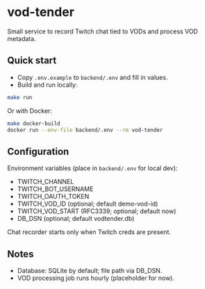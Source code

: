 # vod-tender

Small service to record Twitch chat tied to VODs and process VOD metadata.

## Quick start

-   Copy `.env.example` to `backend/.env` and fill in values.
-   Build and run locally:

```bash
make run
```

Or with Docker:

```bash
make docker-build
docker run --env-file backend/.env --rm vod-tender
```

## Configuration

Environment variables (place in `backend/.env` for local dev):

-   TWITCH_CHANNEL
-   TWITCH_BOT_USERNAME
-   TWITCH_OAUTH_TOKEN
-   TWITCH_VOD_ID (optional; default demo-vod-id)
-   TWITCH_VOD_START (RFC3339; optional; default now)
-   DB_DSN (optional; default vodtender.db)

Chat recorder starts only when Twitch creds are present.

## Notes

-   Database: SQLite by default; file path via DB_DSN.
-   VOD processing job runs hourly (placeholder for now).

